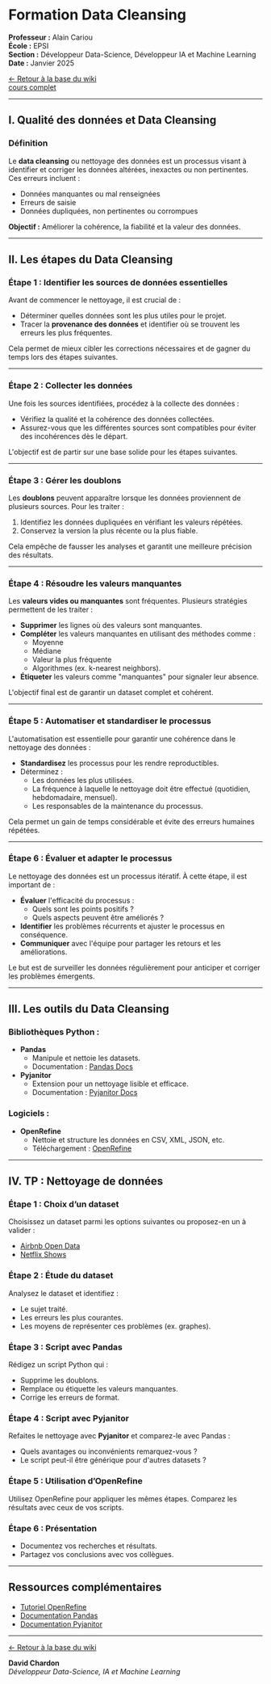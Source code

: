 # Formation Data Cleansing

**Professeur :** Alain Cariou  
**École :** EPSI  
**Section :** Développeur Data-Science, Développeur IA et Machine Learning  
**Date :** Janvier 2025  

[← Retour à la base du wiki](https://asyhnes.github.io/mon_wiki/)  
[cours complet](Data_Science/Cours_data_cleasing)


---

## I. Qualité des données et Data Cleansing

### Définition
Le **data cleansing** ou nettoyage des données est un processus visant à identifier et corriger les données altérées, inexactes ou non pertinentes.  
Ces erreurs incluent : 
- Données manquantes ou mal renseignées
- Erreurs de saisie
- Données dupliquées, non pertinentes ou corrompues  

**Objectif :** Améliorer la cohérence, la fiabilité et la valeur des données.  

---

## II. Les étapes du Data Cleansing

### Étape 1 : Identifier les sources de données essentielles
Avant de commencer le nettoyage, il est crucial de :  
- Déterminer quelles données sont les plus utiles pour le projet.  
- Tracer la **provenance des données** et identifier où se trouvent les erreurs les plus fréquentes.  

Cela permet de mieux cibler les corrections nécessaires et de gagner du temps lors des étapes suivantes.

---

### Étape 2 : Collecter les données
Une fois les sources identifiées, procédez à la collecte des données :  
- Vérifiez la qualité et la cohérence des données collectées.  
- Assurez-vous que les différentes sources sont compatibles pour éviter des incohérences dès le départ.  

L'objectif est de partir sur une base solide pour les étapes suivantes.

---

### Étape 3 : Gérer les doublons
Les **doublons** peuvent apparaître lorsque les données proviennent de plusieurs sources. Pour les traiter :
1. Identifiez les données dupliquées en vérifiant les valeurs répétées.  
2. Conservez la version la plus récente ou la plus fiable.  

Cela empêche de fausser les analyses et garantit une meilleure précision des résultats.

---

### Étape 4 : Résoudre les valeurs manquantes
Les **valeurs vides ou manquantes** sont fréquentes. Plusieurs stratégies permettent de les traiter :  
- **Supprimer** les lignes où des valeurs sont manquantes.  
- **Compléter** les valeurs manquantes en utilisant des méthodes comme :
  - Moyenne
  - Médiane
  - Valeur la plus fréquente
  - Algorithmes (ex. k-nearest neighbors).  
- **Étiqueter** les valeurs comme "manquantes" pour signaler leur absence.  

L'objectif final est de garantir un dataset complet et cohérent.

---

### Étape 5 : Automatiser et standardiser le processus
L'automatisation est essentielle pour garantir une cohérence dans le nettoyage des données :  
- **Standardisez** les processus pour les rendre reproductibles.  
- Déterminez :
  - Les données les plus utilisées.
  - La fréquence à laquelle le nettoyage doit être effectué (quotidien, hebdomadaire, mensuel).  
  - Les responsables de la maintenance du processus.

Cela permet un gain de temps considérable et évite des erreurs humaines répétées.

---

### Étape 6 : Évaluer et adapter le processus
Le nettoyage des données est un processus itératif. À cette étape, il est important de :  
- **Évaluer** l'efficacité du processus : 
  - Quels sont les points positifs ?
  - Quels aspects peuvent être améliorés ?
- **Identifier** les problèmes récurrents et ajuster le processus en conséquence.  
- **Communiquer** avec l'équipe pour partager les retours et les améliorations.

Le but est de surveiller les données régulièrement pour anticiper et corriger les problèmes émergents.

---

## III. Les outils du Data Cleansing

### Bibliothèques Python :
- **Pandas**  
  - Manipule et nettoie les datasets.  
  - Documentation : [Pandas Docs](https://pandas.pydata.org/docs/index.html)  
- **Pyjanitor**  
  - Extension pour un nettoyage lisible et efficace.  
  - Documentation : [Pyjanitor Docs](https://pyjanitor-devs.github.io/pyjanitor/)  

### Logiciels :
- **OpenRefine**  
  - Nettoie et structure les données en CSV, XML, JSON, etc.  
  - Téléchargement : [OpenRefine](https://openrefine.org/download)  

---

## IV. TP : Nettoyage de données

### Étape 1 : Choix d’un dataset
Choisissez un dataset parmi les options suivantes ou proposez-en un à valider :
- [Airbnb Open Data](https://www.kaggle.com/datasets/arianazmoudeh/airbnbopendata)
- [Netflix Shows](https://www.kaggle.com/datasets/shivamb/netflix-shows)  

### Étape 2 : Étude du dataset
Analysez le dataset et identifiez :
- Le sujet traité.
- Les erreurs les plus courantes.
- Les moyens de représenter ces problèmes (ex. graphes).  

### Étape 3 : Script avec Pandas
Rédigez un script Python qui :
- Supprime les doublons.
- Remplace ou étiquette les valeurs manquantes.
- Corrige les erreurs de format.  

### Étape 4 : Script avec Pyjanitor
Refaites le nettoyage avec **Pyjanitor** et comparez-le avec Pandas :
- Quels avantages ou inconvénients remarquez-vous ?
- Le script peut-il être générique pour d'autres datasets ?

### Étape 5 : Utilisation d’OpenRefine
Utilisez OpenRefine pour appliquer les mêmes étapes. Comparez les résultats avec ceux de vos scripts.

### Étape 6 : Présentation
- Documentez vos recherches et résultats.
- Partagez vos conclusions avec vos collègues.

---

## Ressources complémentaires
- [Tutoriel OpenRefine](https://www.patrimoine-et-numerique.fr/tutoriels/52-36-openrefine-excel-aux-hormones-pour-nettoyage-de-donnees)
- [Documentation Pandas](https://pandas.pydata.org/docs/index.html)
- [Documentation Pyjanitor](https://pyjanitor-devs.github.io/pyjanitor/)

---

[← Retour à la base du wiki](https://asyhnes.github.io/mon_wiki/)

**David Chardon**  
*Développeur Data-Science, IA et Machine Learning*  
